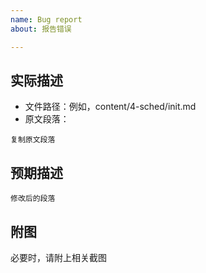 ```yaml
---
name: Bug report
about: 报告错误

---
```


## 实际描述

- 文件路径：例如，content/4-sched/init.md
- 原文段落：

```
复制原文段落
```

## 预期描述

```
修改后的段落
```

## 附图

必要时，请附上相关截图
